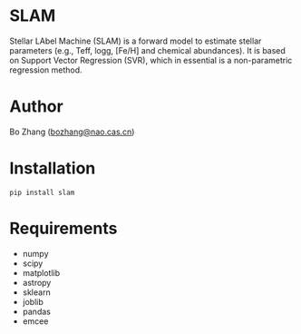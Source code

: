 # SLAM

Stellar LAbel Machine (SLAM) is a forward model to estimate stellar parameters (e.g., Teff, logg, [Fe/H] and chemical abundances).
It is based on Support Vector Regression (SVR), which in essential is a non-parametric regression method.

# Author

Bo Zhang (bozhang@nao.cas.cn)


# Installation

`pip install slam`


# Requirements

- numpy
- scipy
- matplotlib
- astropy
- sklearn
- joblib
- pandas
- emcee
